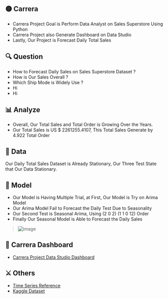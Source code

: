 ## 🟡 Carrera
* Carrera Project Goal is Perform Data Analyst on Sales Superstore Using Python
* Carrera Project also Generate Dashboard on Data Studio
* Lastly, Our Project is Forecast Daily Total Sales

## 🔍 Question
* How to Forecast Daily Sales on Sales Superstore Dataset ?
* How is Our Sales Overall ?
* Which Ship Mode is Widely Use ?
* Hi
* Hi

## 📊 Analyze
* Overall, Our Total Sales and Total Order is Growing Over the Years.
* Our Total Sales is US $ 2261255.4107, This Total Sales Generate by 4.922 Total Order

## 📄 Data
Our Daily Total Sales Dataset is Already Stationary, Our Three Test State that Our Data Stationary.

## 🧠 Model
* Our Model is Having Multiple Trial, at First, Our Model is Try on Arima Model
* Our Arima Model Fail to Forecast the Daily Test Due to Seasonality
* Our Second Test is Seasonal Arima, Using (2 0 2) (1 1 0 12) Order
* Finally Our Seasonal Model is Able to Forecast the Daily Sales 
> ![image](https://github.com/user-attachments/assets/d4cf63f2-6bda-4256-b236-9ac55881687c)

## 🧨 Carrera Dashboard
* [Carrera Project Data Studio Dashboard](https://lookerstudio.google.com/reporting/a29008d1-67a3-4fe4-a881-b00e612583c7)

## ⚔️ Others
* [Time Series Reference](https://www.linkedin.com/pulse/time-series-episode-1-how-select-correct-sarima-vasilis-kalyvas-jqcjf/)
* [Kaggle Dataset](https://www.kaggle.com/datasets/rohitsahoo/sales-forecasting) 
